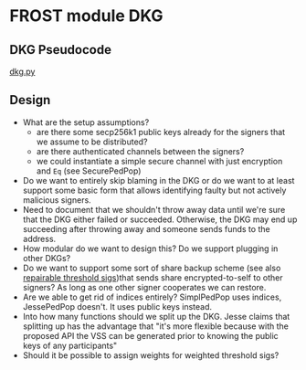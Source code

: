 # FROST module DKG

## DKG Pseudocode
[dkg.py](dkg.py)

## Design
- What are the setup assumptions?
    - are there some secp256k1 public keys already for the signers that we assume to be distributed?
    - are there authenticated channels between the signers?
    - we could instantiate a simple secure channel with just encryption and `Eq` (see SecurePedPop)
- Do we want to entirely skip blaming in the DKG or do we want to at least support some basic form that allows identifying faulty but not actively malicious signers.
- Need to document that we shouldn't throw away data until we're sure that the DKG either failed or succeeded. Otherwise, the DKG may end up succeeding after throwing away and someone sends funds to the address.
- How modular do we want to design this? Do we support plugging in other DKGs?
- Do we want to support some sort of share backup scheme (see also [repairable threshold sigs](https://github.com/chelseakomlo/talks/blob/master/2019-combinatorial-schemes/A_Survey_and_Refinement_of_Repairable_Threshold_Schemes.pdf))that sends share encrypted-to-self to other signers? As long as one other signer cooperates we can restore.
- Are we able to get rid of indices entirely? SimplPedPop uses indices, JessePedPop doesn't. It uses public keys instead.
- Into how many functions should we split up the DKG. Jesse claims that splitting up has the advantage that "it's more flexible because with the proposed API the VSS can be generated prior to knowing the public keys of any participants"
- Should it be possible to assign weights for weighted threshold sigs?
